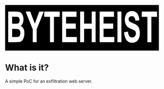 <img align="center" alt="PNG" src="https://github.com/madalin-dogaru/madalin-dogaru/blob/master/bytegit.png?raw=true" width="900" height="150" />   

# What is it?
A simple PoC for an exfiltration web server.
